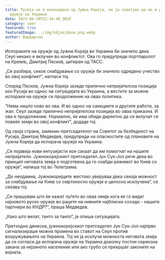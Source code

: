 ```yaml
---
title: Русија не е изненадена од Јужна Кореја, но ја советува да не и дава
  оружје на Украина
date: 2023-04-19T22:34:49.303Z
category: свет
featured: true
featuredImage: ../img/kdjasjdase.png.webp
author: Вардарски
---
```


Испораките на оружје од Јужна Кореја во Украина би значело дека Сеул некако е вклучен во конфликтот. Ова го предупреди портпаролот на Кремљ, Дмитриј Песков, цитиран од ТАСС.

„Се разбира, секое снабдување со оружје би значело одредено учество во овој конфликт“, нагласи тој.

Според Песков, Јужна Кореја зазеде прилично непријателска позиција кон Русија во однос на ситуацијата во Украина, а вестите за можни испораки на оружје се продолжение на оваа политика.

"Нема ништо ново во ова. И во однос на санкциите и другите работи, за жал. Сеул зазеде прилично непријателска позиција во оваа приказна. И ова е продолжение. Нормално, ќе има обиди директно да се вклучат се повеќе земји во овој конфликт“, додаде тој.

Од своја страна, заменик-претседателот на Советот за безбедност на Русија, Дмитриј Медведев, предупреди на опасностите од плановите на Јужна Кореја да испорача оружје на Украина.

„Се појавија нови ентузијасти кои сакаат да им помогнат на нашите непријатели. Јужнокорејскиот претседател Јун Сук-Јол рече дека во принцип неговата земја е подготвена да го снабди режимот во Киев со оружје“, напиша тој во Телеграма.

„До неодамна, Јужнокорејците жестоко уверуваа дека секоја можност за снабдување на Киев со смртоносно оружје е целосно исклучена“, се сеќава тој.

„Се прашувам што ќе кажат луѓето во оваа земја кога ќе го видат најновото руско оружје во рацете на нивните најблиски соседи - нашите партнери во КНДР?“, праша Медведев.

„Како што велат, танто за танто“, ја опиша ситуацијата.

Претходно денеска, јужнокорејскиот претседател Јун Сук-Јол најпрво сигнализираше можна промена во ставот на Сеул против вооружувањето на Украина. Тој не ја исклучи можноста неговата земја да се согласи да испорача оружје на Украина доколку постои сериозна закана за нејзиното население или ако грубо се прекршат законите на војната.
